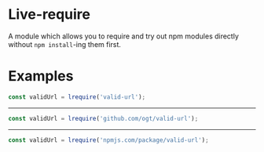 # Live-require

A module which allows you to require and try out npm modules directly without `npm install`-ing them first.

# Examples

```javascript
const validUrl = lrequire('valid-url');
```
----
```javascript
const validUrl = lrequire('github.com/ogt/valid-url');
```
----
```javascript
const validUrl = lrequire('npmjs.com/package/valid-url');
```